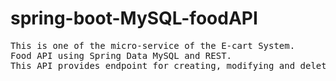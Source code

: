 # spring-boot-MySQL-foodAPI
<pre>
This is one of the micro-service of the E-cart System.
Food API using Spring Data MySQL and REST.
This API provides endpoint for creating, modifying and deleting the food items.
</pre>
